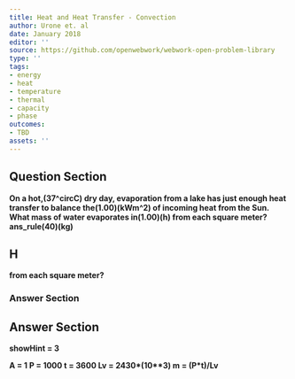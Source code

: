 ```yaml
---
title: Heat and Heat Transfer - Convection
author: Urone et. al
date: January 2018
editor: ''
source: https://github.com/openwebwork/webwork-open-problem-library
type: ''
tags:
- energy
- heat
- temperature
- thermal
- capacity
- phase
outcomes:
- TBD
assets: ''
---
```


## Question Section 

<b>
On a hot,(37^circC) dry day, evaporation from a lake has just enough heat transfer to balance the(1.00)(kWm^2) of incoming heat from the Sun. What mass of water evaporates in(1.00)(h) from each square meter?
ans_rule(40)(kg)

## H
from each square meter?
### Answer Section


## Answer Section

showHint = 3

A = 1
P = 1000
t = 3600
Lv = 2430*(10**3)
m = (P*t)/Lv